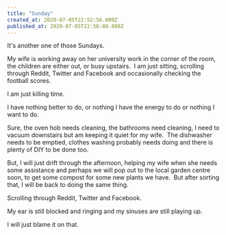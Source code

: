 ```yaml
---
title: "Sunday"
created_at: 2020-07-05T22:52:56.000Z
published_at: 2020-07-05T22:58:00.000Z
---
```

It's another one of those Sundays.

My wife is working away on her university work in the corner of the room, the children are either out, or busy upstairs.  I am just sitting, scrolling through Reddit, Twitter and Facebook and occasionally checking the football scores.

I am just killing time.

I have nothing better to do, or nothing I have the energy to do or nothing I want to do.

Sure, the oven hob needs cleaning, the bathrooms need cleaning, I need to vacuum downstairs but am keeping it quiet for my wife.  The dishwasher needs to be emptied, clothes washing probably needs doing and there is plenty of DIY to be done too.

But, I will just drift through the afternoon, helping my wife when she needs some assistance and perhaps we will pop out to the local garden centre soon, to get some compost for some new plants we have.  But after sorting that, I will be back to doing the same thing.

Scrolling through Reddit, Twitter and Facebook.

My ear is still blocked and ringing and my sinuses are still playing up.

I will just blame it on that.

